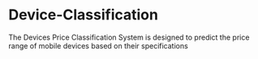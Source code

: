 # Device-Classification
The Devices Price Classification System is designed to predict the price range of mobile devices based on their specifications
